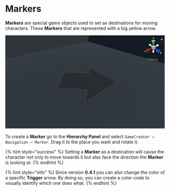 # Markers

**Markers** are special game objects used to set as destinations for moving characters. These **Markers** that are represented with a big yellow arrow.

![\(Default Marker\)](../../../.gitbook/assets/marker.jpg)

To create a **Marker** go to the **Hierarchy Panel** and select `GameCreator → Navigation → Marker`. Drag it to the place you want and rotate it.

{% hint style="success" %}
Setting a **Marker** as a destination will cause the character not only to move towards it but also face the direction the **Marker** is looking at.
{% endhint %}

{% hint style="info" %}
Since version **0.4.1** you can also change the color of a specific **Trigger** arrow. By doing so, you can create a color-code to visually identify which one does what.
{% endhint %}


